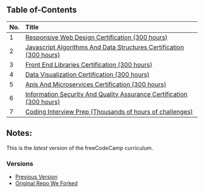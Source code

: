 ## Table of-Contents

No. | Title 
| ------------- |:-------------|
1 | [Responsive Web Design Certification (300 hours)](/01-Responsive%20Web%20Design)
2 | [Javascript Algorithms And Data Structures Certification (300 hours)](/02-Javascript%20Algorithms%20And%20Data%20Structures) 
3 | [Front End Libraries Certification (300 hours)](/03-Front%20End%20Libraries)
4 | [Data Visualization Certification (300 hours)](/04-Data%20Visualization)
5 | [Apis And Microservices Certification (300 hours)](/05-Apis%20And%20Microservices)
6 | [Information Security And Quality Assurance Certification (300 hours)](/06-Information%20Security%20And%20Quality%20Assurance)
7 | [Coding Interview Prep (Thousands of hours of challenges)](/07-Coding%20Interview%20Questions%20And%20Take%20Home%20Assignments)

## Notes:

This is the *latest* version of the freeCodeCamp curriculum.

### Versions

* [Previous Version](https://github.com/profoundhub/FCC-Work/)
* [Original Repo We Forked](https://github.com/profoundhub/New-FCC-2018/) 
